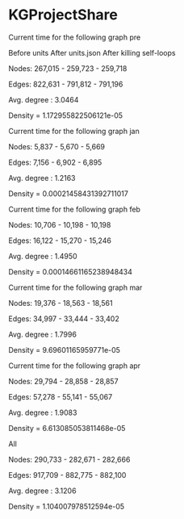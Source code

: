 # KGProjectShare

Current time for the following graph pre

Before units   After units.json   After killing self-loops

Nodes: 267,015 - 259,723 - 259,718

Edges: 822,631 - 791,812 - 791,196

Avg. degree : 3.0464

Density = 1.172955822506121e-05

Current time for the following graph jan

Nodes: 5,837 - 5,670 - 5,669

Edges: 7,156 - 6,902 - 6,895

Avg. degree : 1.2163

Density = 0.00021458431392711017

Current time for the following graph feb

Nodes: 10,706 - 10,198 - 10,198

Edges: 16,122 - 15,270 - 15,246

Avg. degree : 1.4950

Density = 0.00014661165238948434

Current time for the following graph mar

Nodes: 19,376 - 18,563 - 18,561

Edges: 34,997 - 33,444 - 33,402

Avg. degree : 1.7996

Density = 9.69601165959771e-05

Current time for the following graph apr

Nodes: 29,794 - 28,858 - 28,857

Edges: 57,278 - 55,141 - 55,067

Avg. degree : 1.9083

Density = 6.613085053811468e-05

All

Nodes: 290,733 - 282,671 - 282,666

Edges: 917,709 - 882,775 - 882,100

Avg. degree : 3.1206

Density = 1.104007978512594e-05

